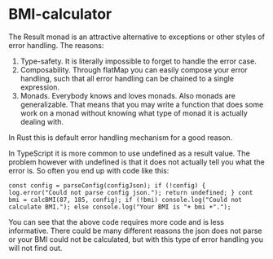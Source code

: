 # BMI-calculator

  The Result monad is an attractive alternative to exceptions or other styles
  of error handling. The reasons:
  
  1. Type-safety. It is literally impossible to forget to handle the error case.
  2. Composability. Through flatMap you can easily compose your error handling,
  such that all error handling can be chained to a single expression.
  3. Monads. Everybody knows and loves monads. Also monads are generalizable. That
  means that you may write a function that does some work on a monad without knowing
  what type of monad it is actually dealing with.  
  
  In Rust this is default error handling mechanism for a good reason. 
  
  In TypeScript it is more common to use undefined as a result value. The problem however 
  with undefined is that it does  not actually tell you what the error is. So often you end 
  up with code like this:
  
  `
  const config = parseConfig(configJson);
  if (!config) {
    log.error("Could not parse config json.");
    return undefined;
  }
  cont bmi = calcBMI(87, 185, config);
  if (!bmi) console.log("Could not calculate BMI.");
  else console.log("Your BMI is "+ bmi +".");
  `
  
  You can see that the above code requires more code and is less informative. There could
  be many different reasons the json does not parse or your BMI could not be calculated,
  but with this type of error handling you will not find out.
